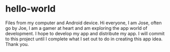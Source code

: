 # hello-world
Files from my computer and Android device.
Hi everyone, I am Jose, often go by Joe, I am a gamer at heart and am exploring the app world of development.  I hope to develop my app and distribute my app.  I will commit to this project until I complete  what I set out to do in creating this app idea.  Thank you.
